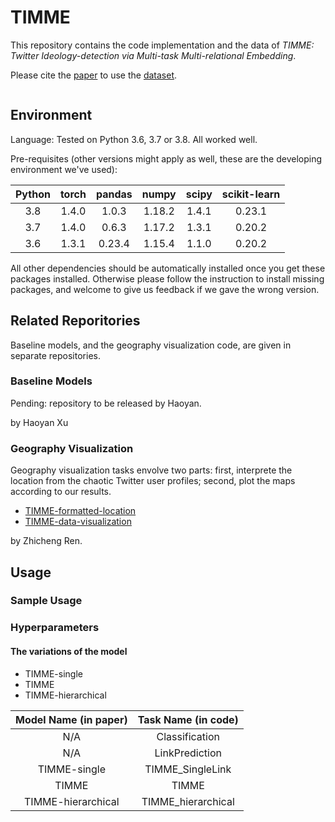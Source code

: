 # TIMME

This repository contains the code implementation and the data of *TIMME: Twitter Ideology-detection via Multi-task Multi-relational Embedding*.

Please cite the [paper](./TIMME_for_KDD2020_cameraready.pdf) to use the [dataset](./data/).
```

```

## Environment

Language: Tested on Python 3.6, 3.7 or 3.8. All worked well.

Pre-requisites (other versions might apply as well, these are the developing environment we've used):

| Python | torch | pandas | numpy  | scipy | scikit-learn |
|:------:| :---: | :----: | :----: | :---: | :----------: |
| 3.8    | 1.4.0 |  1.0.3 | 1.18.2 | 1.4.1 |  0.23.1      |
| 3.7    | 1.4.0 | 0.6.3  | 1.17.2 | 1.3.1 |  0.20.2      |
| 3.6    | 1.3.1 | 0.23.4 | 1.15.4 | 1.1.0 |  0.20.2      |

All other dependencies should be automatically installed once you get these packages installed. Otherwise please follow the instruction to install missing packages, and welcome to give us feedback if we gave the wrong version.

## Related Reporitories

Baseline models, and the geography visualization code, are given in separate repositories.

### Baseline Models

Pending: repository to be released by Haoyan.

by Haoyan Xu

### Geography Visualization

Geography visualization tasks envolve two parts: first, interprete the location from the chaotic Twitter user profiles; second, plot the maps according to our results.

* [TIMME-formatted-location](https://github.com/franklinnwren/TIMME-formatted-location)
* [TIMME-data-visualization](https://github.com/franklinnwren/TIMME-data-visualization)

by Zhicheng Ren.

## Usage

### Sample Usage


### Hyperparameters

#### The variations of the model

- TIMME-single
- TIMME
- TIMME-hierarchical

| Model Name (in paper) | Task Name (in code) |
|:---------------------:| :-----------------: |
| N/A                   | Classification      |
| N/A                   | LinkPrediction      |
| TIMME-single          | TIMME_SingleLink    |
| TIMME                 | TIMME               |
| TIMME-hierarchical    | TIMME_hierarchical  |

